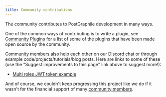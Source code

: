 ```yaml
---
title: Community contributions
---
```


The community contributes to PostGraphile development in many ways.

One of the common ways of contributing is to write a plugin, see
[Community Plugins](./community-plugins) for a list of some of the plugins that
have been made open source by the community.

Community members also help each other on our
[Discord chat](http://discord.gg/graphile) or through example
code/projects/tutorials/blog posts. Here are links to some of these (use the
"Suggest improvements to this page" link above to suggest more!):

- [Multi roles JWT token example](https://github.com/dijam/graphile-jwt-example)

And of course, we couldn't keep progressing this project like we do if it wasn't
for the financial support of many
[community members](https://graphile.org/sponsor).

